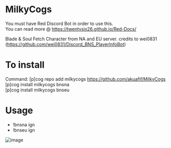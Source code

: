 # MilkyCogs
You must have Red Discord Bot in order to use this. </br>
You can read more @ https://twentysix26.github.io/Red-Docs/

Blade & Soul Fetch Character from NA and EU server. 
credits to wei0831 (https://github.com/wei0831/Discord_BNS_PlayerInfoBot) 

# To install
Command: 
[p]cog repo add milkycogs https://github.com/akuafif/MilkyCogs </br>
[p]cog install milkycogs bnsna </br>
[p]cog install milkycogs bnseu </br>

# Usage

- !bnsna ign
- !bnseu ign

![image](https://github.com/akuafif/MilkyCogs/blob/master/NA.JPG)
